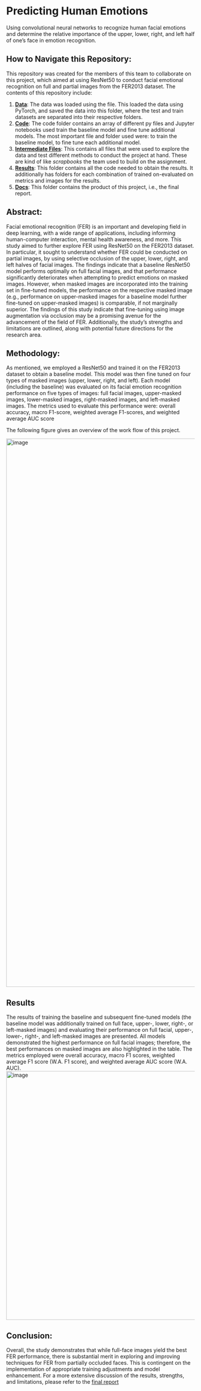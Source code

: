 # Predicting Human Emotions  
Using convolutional neural networks to recognize human facial emotions and determine the relative importance of the upper, lower, right, and left half of one’s face in emotion recognition.  

## How to Navigate this Repository: 
This repository was created for the members of this team to collaborate on this project, which aimed at using ResNet50 to conduct facial emotional recognition on full and partial images from the FER2013 dataset. The contents of this repository include:
1. [**Data**](https://github.com/AaryaDesai1/Facial_Emotion_Recognition/tree/main/00_data): The data was loaded using the []() file. This loaded the data using PyTorch, and saved the data into this folder, where the test and train datasets are separated into their respective folders.
2. [**Code**](https://github.com/AaryaDesai1/Facial_Emotion_Recognition/tree/main/01_code): The code folder contains an array of different py files and Jupyter notebooks used train the baseline model and fine tune additional models. The most important file and folder used were: []() to train the baseline model, []() to fine tune each additional model.
3. [**Intermediate Files**](https://github.com/AaryaDesai1/Facial_Emotion_Recognition/tree/main/02_intermediate_files): This contains all files that were used to explore the data and test different methods to conduct the project at hand. These are kind of like *scrapbooks* the team used to build on the assignment.
4. [**Results**](https://github.com/AaryaDesai1/Facial_Emotion_Recognition/tree/main/03_results): This folder contains all the code needed to obtain the results. It additionally has folders for each combination of trained on-evaluated on metrics and images for the results.
5. [**Docs**](https://github.com/AaryaDesai1/Facial_Emotion_Recognition/tree/main/04_docs): This folder contains the product of this project, i.e., the final report. 


## Abstract:
Facial emotional recognition (FER) is an important and developing field in deep learning, with a wide range of applications, including informing human-computer interaction, mental health awareness, and more. This study aimed to further explore FER using ResNet50 on the FER2013 dataset. In particular, it sought to understand whether FER could be conducted on partial images, by using selective occlusion of the upper, lower, right, and left halves of facial images. The findings indicate that a baseline ResNet50 model performs optimally on full facial images, and that performance significantly deteriorates when attempting to predict emotions on masked images. However, when masked images are incorporated into the training set in fine-tuned models, the performance on the respective masked image (e.g., performance on upper-masked images for a baseline model further fine-tuned on upper-masked images) is comparable, if not marginally superior. The findings of this study indicate that fine-tuning using image augmentation via occlusion may be a promising avenue for the advancement of the field of FER. Additionally, the study’s strengths and limitations are outlined, along with potential future directions for the research area. 


## Methodology:
As mentioned, we employed a ResNet50 and trained it on the FER2013 dataset to obtain a baseline model. This model was then fine tuned on four types of masked images (upper, lower, right, and left). Each model (including the baseline) was evaluated on its facial emotion recognition performance on five types of images: full facial images, upper-masked images, lower-masked images, right-masked images, and left-masked images. The metrics used to evaluate this performance were: overall accuracy, macro F1-score, weighted average F1-scores, and weighted average AUC score

The following figure gives an overview of the work flow of this project. 

<img width="1466" alt="image" src="https://github.com/AaryaDesai1/Facial_Emotion_Recognition/assets/143753050/c5750b05-11f8-4f7d-93c8-8dc82fd4a1a0">

## Results
The results of training the baseline and subsequent fine-tuned models (the baseline model was additionally trained on full face, upper-, lower, right-, or left-masked images) and evaluating their performance on full facial, upper-, lower-, right-, and left-masked images are presented. All models demonstrated the highest performance on full facial images; therefore, the best performances on masked images are also highlighted in the table. The metrics employed were overall accuracy, macro F1 scores, weighted average F1 score (W.A. F1 score), and weighted average AUC score (W.A. AUC).
<img width="665" alt="image" src="https://github.com/AaryaDesai1/Facial_Emotion_Recognition/assets/143753050/51fcd9f1-8f52-4f75-aaad-c3c33dc07160">

## Conclusion: 
Overall, the study demonstrates that while full-face images yield the best FER performance, there is substantial merit in exploring and improving techniques for FER from partially occluded faces. This is contingent on the implementation of appropriate training adjustments and model enhancement. For a more extensive discussion of the results, strengths, and limitations, please refer to the [final report](https://github.com/AaryaDesai1/Facial_Emotion_Recognition/tree/main/04_docs)




